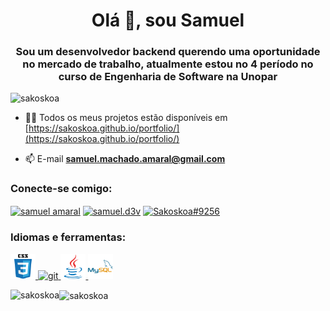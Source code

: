 <h1 align="center">Olá 👋, sou Samuel</h1>
<h3 align="center">Sou um desenvolvedor backend querendo uma oportunidade no mercado de trabalho, atualmente estou no 4 período no curso de Engenharia de Software na Unopar</h3>

<p align="left"> <img src="https://komarev.com/ghpvc/?username=sakoskoa&label=Profile%20views&color=0e75b6&style=flat" alt="sakoskoa" /> </p>

- 👨‍💻 Todos os meus projetos estão disponíveis em [https://sakoskoa.github.io/portfolio/](https://sakoskoa.github.io/portfolio/)

- 📫 E-mail **samuel.machado.amaral@gmail.com**

<h3 align="left">Conecte-se comigo:</h3>
<p align="left">
<a href="https://linkedin.com/in/samuel amaral" target="blank"><img align="center" src="https://raw.githubusercontent.com/rahuldkjain/github-profile-readme-generator/master/src/images/icons/Social/linked-in-alt.svg" alt="samuel amaral" height="30" width="40" /></a>
<a href="https://instagram.com/samuel.d3v" target="blank"><img align="center" src="https://raw.githubusercontent.com/rahuldkjain/github-profile-readme-generator/master/src/images/icons/Social/instagram.svg" alt="samuel.d3v" height="30" width="40" /></a>
<a href="https://discord.gg/5H8naNyA" target="blank"><img align="center" src="https://raw.githubusercontent.com/rahuldkjain/github-profile-readme-generator/master/src/images/icons/Social/discord.svg" alt="Sakoskoa#9256" height="30" width="40" /></a>
</p>

<h3 align="left">Idiomas e ferramentas:</h3>
<p align="left"> <a href="https://www.w3schools.com/css/" target="_blank" rel="noreferrer"> <img src="https://raw.githubusercontent.com/devicons/devicon/master/icons/css3/css3-original-wordmark.svg" alt="css3" width="40" height="40"/> </a> <a href="https://git-scm.com/" target="_blank" rel="noreferrer"> <img src="https://www.vectorlogo.zone/logos/git-scm/git-scm-icon.svg" alt="git" width="40" height="40"/> </a> <a href="https://www.java.com" target="_blank" rel="noreferrer"> <img src="https://raw.githubusercontent.com/devicons/devicon/master/icons/java/java-original.svg" alt="java" width="40" height="40"/> </a> <a href="https://www.mysql.com/" target="_blank" rel="noreferrer"> <img src="https://raw.githubusercontent.com/devicons/devicon/master/icons/mysql/mysql-original-wordmark.svg" alt="mysql" width="40" height="40"/> </a> </p>

<p><img align="left" src="https://github-readme-stats.vercel.app/api/top-langs?username=sakoskoa&show_icons=true&locale=en&layout=compact" alt="sakoskoa" /></p>

<p> <img align="center" src="https://github-readme-stats.vercel.app/api?username=sakoskoa&show_icons=true&locale=en" alt="sakoskoa" /></p>
